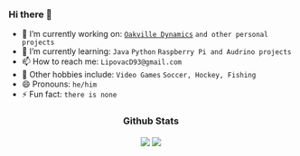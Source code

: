 ### Hi there 👋

- 🔭 I’m currently working on: [`Oakville Dynamics`](https://github.com/OakvilleDynamics) `and other personal projects`
- 🌱 I’m currently learning: `Java` `Python` `Raspberry Pi and Audrino projects`
- 📫 How to reach me: `LipovacD93@gmail.com`
- 🎉 Other hobbies include: `Video Games` `Soccer, Hockey, Fishing`
- 😄 Pronouns: `he/him`
- ⚡ Fun fact: `there is none`

<h3 align="center">Github Stats</h2>
<p align=center>
  <div align=center>
    <picture>
      <source
        srcset="https://github-readme-stats.vercel.app/api?username=DLipovac93&theme=github_dark&show_icons=true&show=reviews,discussions_started,discussions_answered,prs_merged,prs_merged_percentage"
        media="(prefers-color-scheme: dark)"
      />
      <source
        srcset="https://github-readme-stats.vercel.app/api?username=DLipovac93&theme=default&show_icons=true&show=reviews,discussions_started,discussions_answered,prs_merged,prs_merged_percentage"
        media="(prefers-color-scheme: dark), (prefers-color-scheme: no-preference)"
      />
      <img align="center" src="https://github-readme-stats.vercel.app/api?username=DLipovac93&count_private=trueshow_icons=true" />
    </picture>
    <picture>
      <source
        srcset="https://github-readme-stats.vercel.app/api/top-langs/?username=DLipovac93&theme=github_dark"
        media="(prefers-color-scheme: dark)"
      />
      <source
        srcset="https://github-readme-stats.vercel.app/api/top-langs/?username=DLipovac93&theme=default"
        media="(prefers-color-scheme: dark), (prefers-color-scheme: no-preference)"
      />
      <img align="center" src="https://github-readme-stats.vercel.app/api/top-langs/?username=DLipovac93" />
    </picture>